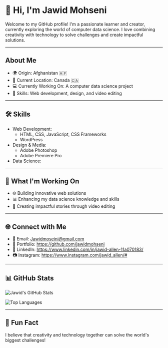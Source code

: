# 👋 Hi, I'm Jawid Mohseni

<!--am using more than 80 Character to have a nice welcome-->
Welcome to my GitHub profile! I'm a passionate learner and creator, currently exploring the world of computer data science. I love combining creativity with technology to solve challenges and create impactful solutions.

---

## About Me

- 🌍 Origin: Afghanistan 🇦🇫  
- 🏡 Current Location: Canada 🇨🇦  
- 💻 Currently Working On: A computer data science project  
- 🎨 Skills: Web development, design, and video editing  

---

## 🛠 Skills

- Web Development:
  - HTML, CSS, JavaScript, CSS Frameworks
  - WordPress
- Design & Media:
  - Adobe Photoshop
  - Adobe Premiere Pro
- Data Science:  

---

## 🚀 What I'm Working On

- 🌐 Building innovative web solutions
- 📊 Enhancing my data science knowledge and skills
- 🎥 Creating impactful stories through video editing

---

## 🌐 Connect with Me

- 📧 Email: <Jawidmoseini@gmail.com>
- 🌟 Portfolio: <https://github.com/jawidmohseni>
- 💼 LinkedIn: <https://www.linkedin.com/in/jawid-allen-11a070183/>
- 📷 Instagram: <https://www.instagram.com/jawid_allen/#>

---

## 📊 GitHub Stats

![Jawid's GitHub Stats](https://github-readme-stats.vercel.app/api?username=jawidmohseni&show_icons=true&theme=radical)

![Top Languages](https://github-readme-stats.vercel.app/api/top-langs/?username=jawidmohseni&layout=compact&theme=radical)

---

## 🎯 Fun Fact

I believe that creativity and technology together can solve the world's biggest challenges!
